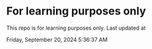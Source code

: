 # For learning purposes only
This repo is for learning purposes only.
Last updated at

Friday, September 20, 2024 5:36:37 AM


